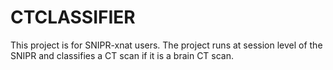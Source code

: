 # CTCLASSIFIER
This project is for SNIPR-xnat users. The project runs at session level of the SNIPR and classifies a CT scan if it is a brain CT scan.

